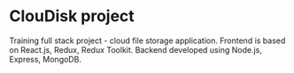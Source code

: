 # ClouDisk project

Training full stack project - cloud file storage application. Frontend is based on React.js, Redux, Redux Toolkit. Backend developed using Node.js, Express, MongoDB.
